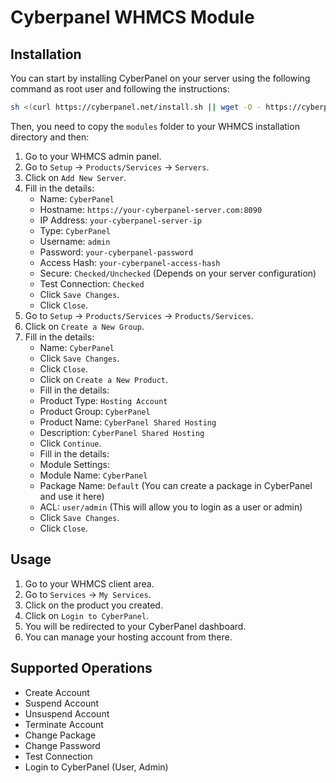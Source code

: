 # Cyberpanel WHMCS Module

## Installation

You can start by installing CyberPanel on your server using the following command as root user and following the instructions:

```bash
sh <(curl https://cyberpanel.net/install.sh || wget -O - https://cyberpanel.net/install.sh)
```

Then, you need to copy the `modules` folder to your WHMCS installation directory and then:

1. Go to your WHMCS admin panel.
2. Go to `Setup` -> `Products/Services` -> `Servers`.
3. Click on `Add New Server`.
4. Fill in the details:
   - Name: `CyberPanel`
   - Hostname: `https://your-cyberpanel-server.com:8090`
   - IP Address: `your-cyberpanel-server-ip`
   - Type: `CyberPanel`
   - Username: `admin`
   - Password: `your-cyberpanel-password`
   - Access Hash: `your-cyberpanel-access-hash`
   - Secure: `Checked/Unchecked` (Depends on your server configuration)
   - Test Connection: `Checked`
   - Click `Save Changes`.
   - Click `Close`.
5. Go to `Setup` -> `Products/Services` -> `Products/Services`.
6. Click on `Create a New Group`.
7. Fill in the details:
   - Name: `CyberPanel`
   - Click `Save Changes`.
   - Click `Close`.
   - Click on `Create a New Product`.
   - Fill in the details:
   - Product Type: `Hosting Account`
   - Product Group: `CyberPanel`
   - Product Name: `CyberPanel Shared Hosting`
   - Description: `CyberPanel Shared Hosting`
   - Click `Continue`.
   - Fill in the details:
   - Module Settings:
   - Module Name: `CyberPanel`
   - Package Name: `Default` (You can create a package in CyberPanel and use it here)
   - ACL: `user/admin` (This will allow you to login as a user or admin)
   - Click `Save Changes`.
   - Click `Close`.

## Usage

1. Go to your WHMCS client area.
2. Go to `Services` -> `My Services`.
3. Click on the product you created.
4. Click on `Login to CyberPanel`.
5. You will be redirected to your CyberPanel dashboard.
6. You can manage your hosting account from there.

## Supported Operations

- Create Account
- Suspend Account
- Unsuspend Account
- Terminate Account
- Change Package
- Change Password
- Test Connection
- Login to CyberPanel (User, Admin)
